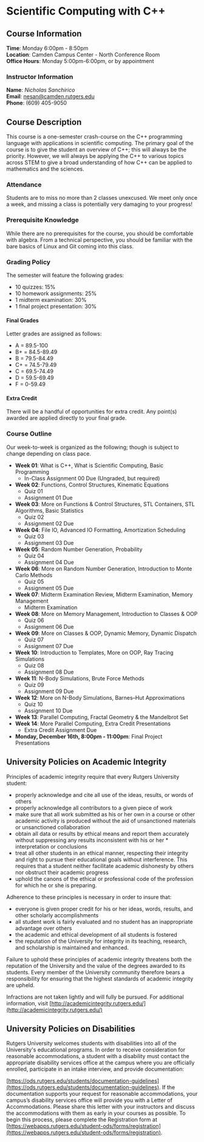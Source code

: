 # Scientific Computing with C++

## Course Information

**Time**: Monday 6:00pm - 8:50pm  
**Location**: Camden Campus Center - North Conference Room  
**Office Hours**: Monday 5:00pm-6:00pm, or by appointment  

### Instructor Information

**Name**: *Nicholas Sanchirico*  
**Email**: nesan@camden.rutgers.edu  
**Phone**: (609) 405-9050  

## Course Description

This course is a one-semester crash-course on the C++ programming language with applications in scientific computing. The primary goal of the course is to give the student an overview of C++; this will always be the priority. However, we will always be applying the C++ to various topics across STEM to give a broad understanding of how C++ can be applied to mathematics and the sciences.

### Attendance

Students are to miss no more than 2 classes unexcused. We meet only once a week, and missing a class is potentially very damaging to your progress!

### Prerequisite Knowledge

While there are no prerequisites for the course, you should be comfortable with algebra. From a technical perspective, you should be familiar with the bare basics of Linux and Git coming into this class.

### Grading Policy

The semester will feature the following grades:

* 10 quizzes: 15%
* 10 homework assignments: 25%
* 1 midterm examination: 30%
* 1 final project presentation: 30%

#### Final Grades

Letter grades are assigned as follows:

* A = 89.5-100
* B+ = 84.5-89.49
* B = 79.5-84.49
* C+ = 74.5-79.49
* C = 69.5-74.49
* D = 59.5-69.49
* F = 0-59.49

#### Extra Credit

There will be a handful of opportunities for extra credit. Any point(s) awarded are applied directly to your final grade.

### Course Outline

Our week-to-week is organized as the following; though is subject to change depending on class pace.

* **Week 01**: What is C++, What is Scientific Computing, Basic Programming
  * In-Class Assignment 00 Due (Ungraded, but required)
* **Week 02**: Functions, Control Structures, Kinematic Equations
  * Quiz 01
  * Assignment 01 Due
* **Week 03**: More on Functions & Control Structures, STL Containers, STL Algorithms, Basic Statistics
  * Quiz 02
  * Assignment 02 Due
* **Week 04**: File IO, Advanced IO Formatting, Amortization Scheduling
  * Quiz 03
  * Assignment 03 Due
* **Week 05**: Random Number Generation, Probability
  * Quiz 04
  * Assignment 04 Due
* **Week 06**: More on Random Number Generation, Introduction to Monte Carlo Methods
  * Quiz 05
  * Assignment 05 Due
* **Week 07**: Midterm Examination Review, Midterm Examination, Memory Management
  * Midterm Examination
* **Week 08**: More on Memory Management, Introduction to Classes & OOP
  * Quiz 06
  * Assignment 06 Due
* **Week 09**: More on Classes & OOP, Dynamic Memory, Dynamic Dispatch
  * Quiz 07
  * Assignment 07 Due
* **Week 10**: Introduction to Templates, More on OOP, Ray Tracing Simulations
  * Quiz 08
  * Assignment 08 Due
* **Week 11**: N-Body Simulations, Brute Force Methods
  * Quiz 09
  * Assignment 09 Due
* **Week 12**: More on N-Body Simulations, Barnes–Hut Approximations
  * Quiz 10
  * Assignment 10 Due
* **Week 13**: Parallel Computing, Fractal Geometry & the Mandelbrot Set
* **Week 14**: More Parallel Computing, Extra Credit Presentations
  * Extra Credit Assignment Due
* **Monday, December 16th, 8:00pm - 11:00pm**: Final Project Presentations

## University Policies on Academic Integrity

Principles of academic integrity require that every Rutgers University student:

* properly acknowledge and cite all use of the ideas, results, or words of others
* properly acknowledge all contributors to a given piece of work
* make sure that all work submitted as his or her own in a course or other academic activity is produced without the aid of unsanctioned materials or unsanctioned collaboration
* obtain all data or results by ethical means and report them accurately without suppressing any results inconsistent with his or her * interpretation or conclusions
* treat all other students in an ethical manner, respecting their integrity and right to pursue their educational goals without interference. This requires that a student neither facilitate academic dishonesty by others nor obstruct their academic progress
* uphold the canons of the ethical or professional code of the profession for which he or she is preparing.

Adherence to these principles is necessary in order to insure that:

* everyone is given proper credit for his or her ideas, words, results, and other scholarly accomplishments
* all student work is fairly evaluated and no student has an inappropriate advantage over others
* the academic and ethical development of all students is fostered
* the reputation of the University for integrity in its teaching, research, and scholarship is maintained and enhanced.

Failure to uphold these principles of academic integrity threatens both the reputation of the University and the value of the degrees awarded to its students. Every member of the University community therefore bears a responsibility for ensuring that the highest standards of academic integrity are upheld.

Infractions are not taken lightly and will fully be pursued. For additional information, visit [http://academicintegrity.rutgers.edu/](http://academicintegrity.rutgers.edu/)

## University Policies on Disabilities

Rutgers University welcomes students with disabilities into all of the University's educational programs. In order to receive consideration for reasonable accommodations, a student with a disability must contact the appropriate disability services office at the campus where you are officially enrolled, participate in an intake interview, and provide documentation:

[https://ods.rutgers.edu/students/documentation-guidelines](https://ods.rutgers.edu/students/documentation-guidelines). If the documentation supports your request for reasonable accommodations, your campus’s disability services office will provide you with a Letter of Accommodations. Please share this letter with your instructors and discuss the accommodations with them as early in your courses as possible. To begin this process, please complete the Registration form at [https://webapps.rutgers.edu/student-ods/forms/registration](https://webapps.rutgers.edu/student-ods/forms/registration).

